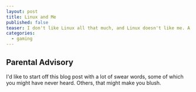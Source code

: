 ```yaml
---
layout: post
title: Linux and Me
published: false
teaser: I don't like Linux all that much, and Linux doesn't like me. A rant, entirely personal and in no way objective.
categories:
  - gaming
---
```

## Parental Advisory
I'd like to start off this blog post with a lot of swear words, some of which you might have never heard. Others, that might make you blush.